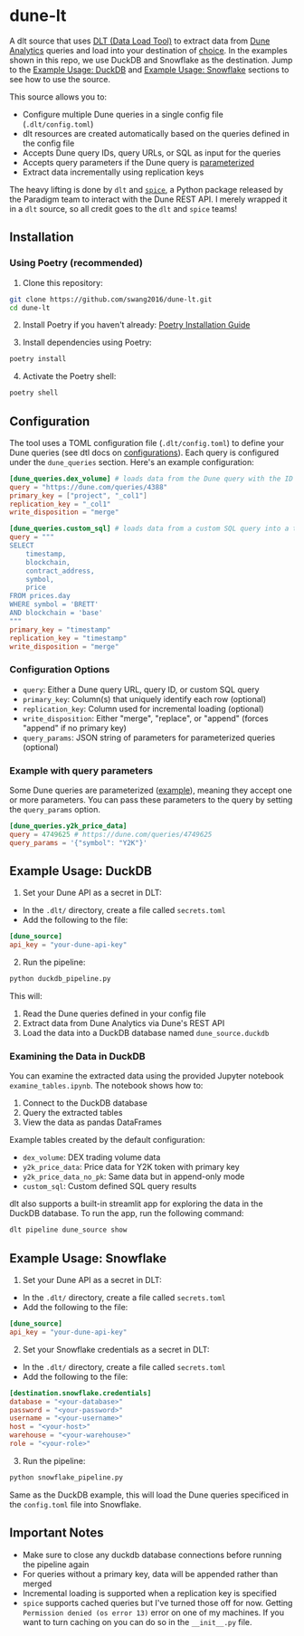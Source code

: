 # dune-lt

A dlt source that uses [DLT (Data Load Tool)](https://dlthub.com/docs/intro) to extract data from [Dune Analytics](https://dune.com/) queries and load into your destination of [choice](https://dlthub.com/docs/dlt-ecosystem/destinations/). In the examples shown in this repo, we use DuckDB and Snowflake as the destination. Jump to the [Example Usage: DuckDB](#example-usage-duckdb) and [Example Usage: Snowflake](#example-usage-snowflake) sections to see how to use the source.

This source allows you to:

- Configure multiple Dune queries in a single config file (`.dlt/config.toml`)
- dlt resources are created automatically based on the queries defined in the config file
- Accepts Dune query IDs, query URLs, or SQL as input for the queries
- Accepts query parameters if the Dune query is [parameterized](https://docs.dune.com/web-app/query-editor/parameters)
- Extract data incrementally using replication keys

The heavy lifting is done by `dlt` and [`spice`](https://github.com/paradigmxyz/spice), a Python package released by the Paradigm team to interact with the Dune REST API. I merely wrapped it in a `dlt` source, so all credit goes to the `dlt` and `spice` teams!

## Installation

### Using Poetry (recommended)

1. Clone this repository:
```bash
git clone https://github.com/swang2016/dune-lt.git
cd dune-lt
```

2. Install Poetry if you haven't already:
[Poetry Installation Guide](https://python-poetry.org/docs/#installation)

3. Install dependencies using Poetry:
```bash
poetry install
```

4. Activate the Poetry shell:
```bash
poetry shell
```

## Configuration

The tool uses a TOML configuration file (`.dlt/config.toml`) to define your Dune queries (see dtl docs on [configurations](https://dlthub.com/docs/general-usage/credentials/)). Each query is configured under the `dune_queries` section. Here's an example configuration:

```toml
[dune_queries.dex_volume] # loads data from the Dune query with the ID 4388 into a table called "dex_volume"
query = "https://dune.com/queries/4388"
primary_key = ["project", "_col1"]
replication_key = "_col1"
write_disposition = "merge"

[dune_queries.custom_sql] # loads data from a custom SQL query into a table called "custom_sql"
query = """
SELECT 
    timestamp,
    blockchain,
    contract_address,
    symbol,
    price
FROM prices.day 
WHERE symbol = 'BRETT' 
AND blockchain = 'base'
"""
primary_key = "timestamp"
replication_key = "timestamp"
write_disposition = "merge"
```

### Configuration Options

- `query`: Either a Dune query URL, query ID, or custom SQL query
- `primary_key`: Column(s) that uniquely identify each row (optional)
- `replication_key`: Column used for incremental loading (optional)
- `write_disposition`: Either "merge", "replace", or "append" (forces "append" if no primary key)
- `query_params`: JSON string of parameters for parameterized queries (optional)

### Example with query parameters
Some Dune queries are parameterized ([example](https://dune.com/queries/4749625)), meaning they accept one or more parameters. You can pass these parameters to the query by setting the `query_params` option.

```toml
[dune_queries.y2k_price_data]
query = 4749625 # https://dune.com/queries/4749625
query_params = '{"symbol": "Y2K"}'
```

## Example Usage: DuckDB

1. Set your Dune API as a secret in DLT:
 * In the `.dlt/` directory, create a file called `secrets.toml`
 * Add the following to the file:
```toml
[dune_source]
api_key = "your-dune-api-key"
```

2. Run the pipeline:
```bash
python duckdb_pipeline.py
```

This will:
1. Read the Dune queries defined in your config file
2. Extract data from Dune Analytics via Dune's REST API
3. Load the data into a DuckDB database named `dune_source.duckdb`

### Examining the Data in DuckDB

You can examine the extracted data using the provided Jupyter notebook `examine_tables.ipynb`. The notebook shows how to:

1. Connect to the DuckDB database
2. Query the extracted tables
3. View the data as pandas DataFrames

Example tables created by the default configuration:
- `dex_volume`: DEX trading volume data
- `y2k_price_data`: Price data for Y2K token with primary key
- `y2k_price_data_no_pk`: Same data but in append-only mode
- `custom_sql`: Custom defined SQL query results

dlt also supports a built-in streamlit app for exploring the data in the DuckDB database. To run the app, run the following command:

```bash
dlt pipeline dune_source show
```

## Example Usage: Snowflake

1. Set your Dune API as a secret in DLT:
 * In the `.dlt/` directory, create a file called `secrets.toml`
 * Add the following to the file:
```toml
[dune_source]
api_key = "your-dune-api-key"
```
2. Set your Snowflake credentials as a secret in DLT:
 * In the `.dlt/` directory, create a file called `secrets.toml`
 * Add the following to the file:
```toml
[destination.snowflake.credentials]
database = "<your-database>"
password = "<your-password>"
username = "<your-username>"
host = "<your-host>"
warehouse = "<your-warehouse>"
role = "<your-role>"
```
3. Run the pipeline:
```bash
python snowflake_pipeline.py
```
Same as the DuckDB example, this will load the Dune queries specificed in the `config.toml` file into Snowflake.

## Important Notes

- Make sure to close any duckdb database connections before running the pipeline again
- For queries without a primary key, data will be appended rather than merged
- Incremental loading is supported when a replication key is specified 
- `spice` supports cached queries but I've turned those off for now. Getting `Permission denied (os error 13)` error on one of my machines. If you want to turn caching on you can do so in the `__init__.py` file.